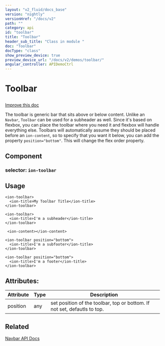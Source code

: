 ```yaml
---
layout: "v2_fluid/docs_base"
version: "nightly"
versionHref: "/docs/v2"
path: ""
category: api
id: "toolbar"
title: "Toolbar"
header_sub_title: "Class in module "
doc: "Toolbar"
docType: "class"
show_preview_device: true
preview_device_url: "/docs/v2/demos/toolbar/"
angular_controller: APIDemoCtrl 
---
```










<h1 class="api-title">


Toolbar






</h1>

<a class="improve-v2-docs" href='http://github.com/driftyco/ionic/edit/2.0/ionic/components/toolbar/toolbar.ts#L59'>
Improve this doc
</a>






<p>The toolbar is generic bar that sits above or below content.
Unlike an <code>Navbar</code>, <code>Toolbar</code> can be used for a subheader as well.
Since it&#39;s based on flexbox, you can place the toolbar where you
need it and flexbox will handle everything else. Toolbars will automatically
assume they should be placed before an <code>ion-content</code>, so to specify that you want it
below, you can add the property <code>position=&quot;bottom&quot;</code>. This will change the flex order
property.</p>


<h2>Component</h2>
<h3>selector: <code>ion-toolbar</code></h3>
<!-- @usage tag -->

<h2>Usage</h2>

<pre><code class="lang-html">&lt;ion-toolbar&gt;
  &lt;ion-title&gt;My Toolbar Title&lt;/ion-title&gt;
&lt;/ion-toolbar&gt;

&lt;ion-toolbar&gt;
  &lt;ion-title&gt;I&#39;m a subheader&lt;/ion-title&gt;
&lt;/ion-toolbar&gt;

 &lt;ion-content&gt;&lt;/ion-content&gt;

&lt;ion-toolbar position=&quot;bottom&quot;&gt;
  &lt;ion-title&gt;I&#39;m a subfooter&lt;/ion-title&gt;
&lt;/ion-toolbar&gt;

&lt;ion-toolbar position=&quot;bottom&quot;&gt;
  &lt;ion-title&gt;I&#39;m a footer&lt;/ion-title&gt;
&lt;/ion-toolbar&gt;
</code></pre>




<!-- @property tags -->

<h2>Attributes:</h2>
<table class="table" style="margin:0;">
<thead>
<tr>
<th>Attribute</th>








<th>Type</th>


<th>Description</th>
</tr>
</thead>
<tbody>

<tr>
<td>
position
</td>


<td>
any
</td>


<td>
set position of the toolbar, top or bottom. If not set, defautls to top.
</td>
</tr>

</tbody>
</table>


<!-- methods on the class --><!-- related link -->

<h2>Related</h2>

<a href='../../navbar/Navbar/'>Navbar API Docs</a><!-- end content block -->


<!-- end body block -->

